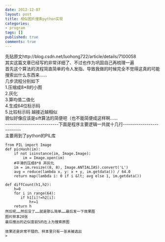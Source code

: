 ```yaml
---
date: 2012-12-07
layout: post
title: 相似图片搜索python实现
categories:
- program
tags: []
published: true
comments: true
---
```

<p>先贴原文http://blog.csdn.net/luohong722/article/details/7100058<br />
其实这篇文章已经写的非常详细了、不过也作为巩固自己再梳理一遍<br />
首先这个算法的流程简直简单的令人发指、导致我做的时候完全不觉得这真的可能搜索出什么东西来……<br />
几步流程分别如下<br />
1.压缩成8*8的小图<br />
2.灰化<br />
3.算均值二值化<br />
4.生成64位标示码<br />
5.比较标示码 越接近越相似<br />
貌似好像应该是sift算法的简便吧（也不能简便成这样啊……<br />
---------------------------下面是程序主要逻辑一共就十几行--------------------------<br />
主要用到了python的PIL库

```
from PIL import Image
def picHash(im):
    if not isinstance(im, Image.Image):
        im = Image.open(im)
    #平滑的压成8*8 并灰化
    im = im.resize((8, 8), Image.ANTIALIAS).convert('L')
    avg = reduce(lambda x, y: x + y, im.getdata()) / 64.0
    return map(lambda i: 0 if i &lt; avg else 1, im.getdata())

def diffCount(h1,h2):
    h=0
    for i in range(64):
       if h1[i]!=h2[i]:
           h+=1
    return h
然后呢……然后没了……就是那么简单……最后发一下效果图
图片样本20张
最后搜出的近似度前5的左上为搜索原图

效果还是非常不错的、样本里只有一张未被选出
>

```
